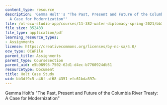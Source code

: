 ```yaml
---
content_type: resource
description: 'Gemma Holt''s "The Past, Present and Future of the Columbia River Treaty:
  A Case for Modernization"'
file: /ol-ocw-studio-app/courses/11-382-water-diplomacy-spring-2021/bb3df9c5a46faf684351efc61bda397c_MIT11_382s21_Holt.pdf
file_size: 352433
file_type: application/pdf
learning_resource_types:
- Assignments
license: https://creativecommons.org/licenses/by-nc-sa/4.0/
ocw_type: OCWFile
parent_title: Assignments
parent_type: CourseSection
parent_uid: e5b98993-7502-62d1-d4ec-b7760924db51
resourcetype: Document
title: Holt Case Study
uid: bb3df9c5-a46f-af68-4351-efc61bda397c
---
```

Gemma Holt's "The Past, Present and Future of the Columbia River Treaty: A Case for Modernization"